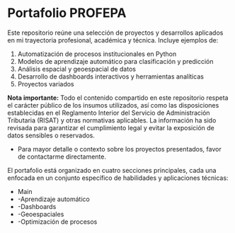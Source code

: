 # Portafolio PROFEPA

Este repositorio reúne una selección de proyectos y desarrollos aplicados en mi trayectoria profesional, académica y técnica. Incluye ejemplos de:

1. Automatización de procesos institucionales en Python
2. Modelos de aprendizaje automático para clasificación y predicción
3. Análisis espacial y geoespacial de datos
4. Desarrollo de dashboards interactivos y herramientas analíticas
5. Proyectos variados

**Nota importante:** Todo el contenido compartido en este repositorio respeta el carácter público de los insumos utilizados, así como las disposiciones establecidas en el Reglamento Interior del Servicio de Administración Tributaria (RISAT) y otras normativas aplicables. La información ha sido revisada para garantizar el cumplimiento legal y evitar la exposición de datos sensibles o reservados.

- Para mayor detalle o contexto sobre los proyectos presentados, favor de contactarme directamente.

El portafolio está organizado en cuatro secciones principales, cada una enfocada en un conjunto específico de habilidades y aplicaciones técnicas:

* Main
* -Aprendizaje automático
* -Dashboards
* -Geoespaciales
* -Optimización de procesos
